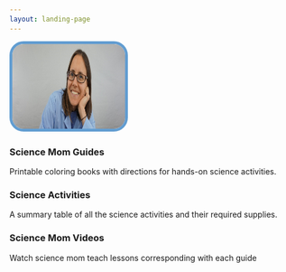 ```yaml
---
layout: landing-page
---
```



<style>
#rcorners3 {
    border-radius: 25px;
    border: 5px solid #629DD1;
    background: url(paper.gif);
    background-position: left top;
    padding: 0px;
    width: 150px;
    height: 150px;
}
</style>
			

<div class="container">
		<div class="row">
			<div class="4u">
				<a href="sciencemom.html" style="display:block; text-decoration:none;">
				<section class="special box">
					<img id="rcorners3" src="images/JennyBallif.png" style="width:200px;height: 150px;">
					<!--<i class="icon fa-rocket major"></i>-->
					<h3>Science Mom Guides</h3>
					<p>Printable coloring books with directions for hands-on science activities.</p>
				</section>
				</a>
			</div>
			<div class="4u">
				<a href="activities.html" style="display:block; text-decoration:none;">
				<section class="special box">
					<i class="icon fa-pencil-square-o major"></i>
					<h3>Science Activities</h3>
					<p>A summary table of all the science activities and their required supplies.</p>
				</section>
				</a>
			</div>
			<div class="4u">
				<a href="videos.html" style="display:block; text-decoration:none;">
				<section class="special box">
					<i class="icon fa-youtube-play major"></i>
					<h3>Science Mom Videos</h3>
					<p>Watch science mom teach lessons corresponding with each guide</p>
				</section>
				</a>
			</div>
		</div>
	</div>
  

